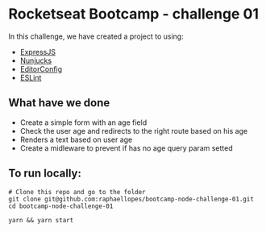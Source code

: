 # Rocketseat Bootcamp - challenge 01

In this challenge, we have created a project to using:
- [ExpressJS](https://expressjs.com/pt-br/)
- [Nunjucks](https://mozilla.github.io/nunjucks/)
- [EditorConfig](https://editorconfig.org/)
- [ESLint](https://eslint.org/)


## What have we done
- Create a simple form with an age field
- Check the user age and redirects to the right route based on his age
- Renders a text based on user age
- Create a midleware to prevent if has no age query param setted


## To run locally:

```
# Clone this repo and go to the folder
git clone git@github.com:raphaellopes/bootcamp-node-challenge-01.git
cd bootcamp-node-challenge-01

yarn && yarn start
```
